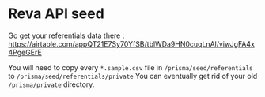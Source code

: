 # Reva API seed

Go get your referentials data there : https://airtable.com/appQT21E7Sy70YfSB/tblWDa9HN0cuqLnAl/viwJgFA4x4PgeGErE

You will need to copy every `*.sample.csv` file in `/prisma/seed/referentials` to `/prisma/seed/referentials/private`
You can eventually get rid of your old `/prisma/private` directory.
